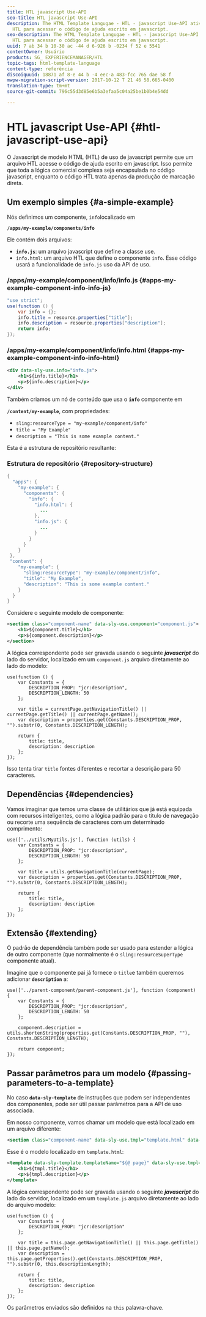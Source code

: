 ```yaml
---
title: HTL javascript Use-API
seo-title: HTL javascript Use-API
description: The HTML Template Langugae - HTL - javascript Use-API ativa um arquivo
  HTL para acessar o código de ajuda escrito em javascript.
seo-description: The HTML Template Langugae - HTL - javascript Use-API ativa um arquivo
  HTL para acessar o código de ajuda escrito em javascript.
uuid: 7 ab 34 b 10-30 ac -44 d 6-926 b -0234 f 52 e 5541
contentOwner: Usuário
products: SG_ EXPERIENCEMANAGER/HTL
topic-tags: html-template-language
content-type: referência
discoiquuid: 18871 af 8-e 44 b -4 eec-a 483-fcc 765 dae 58 f
mwpw-migration-script-version: 2017-10-12 T 21 46 58.665-0400
translation-type: tm+mt
source-git-commit: 796c55d3d85e6b5a3efaa5c04a25be1b0b4e54dd

---
```



# HTL javascript Use-API {#htl-javascript-use-api}

O Javascript de modelo HTML (HTL) de uso de javascript permite que um arquivo HTL acesse o código de ajuda escrito em javascript. Isso permite que toda a lógica comercial complexa seja encapsulada no código javascript, enquanto o código HTL trata apenas da produção de marcação direta.

## Um exemplo simples {#a-simple-example}

Nós definimos um componente, `info`localizado em

**`/apps/my-example/components/info`**

Ele contém dois arquivos:

* **`info.js`**: um arquivo javascript que define a classe use.
* `info.html`: um arquivo HTL que define o componente `info`. Esse código usará a funcionalidade de `info.js` uso da API de uso.

### /apps/my-example/component/info/info.js {#apps-my-example-component-info-info-js}

```java
"use strict";
use(function () {
    var info = {};    
    info.title = resource.properties["title"];
    info.description = resource.properties["description"];    
    return info;
});
```

### /apps/my-example/component/info/info.html {#apps-my-example-component-info-info-html}

```xml
<div data-sly-use.info="info.js">
    <h1>${info.title}</h1>
    <p>${info.description}</p>
</div>
```

Também criamos um nó de conteúdo que usa o **`info`** componente em

**`/content/my-example`**, com propriedades:

* `sling:resourceType = "my-example/component/info"`
* `title = "My Example"`
* `description = "This is some example content."`

Esta é a estrutura de repositório resultante:

### Estrutura de repositório {#repository-structure}

```java
{
  "apps": {
    "my-example": {
      "components": {
        "info": {
          "info.html": {
            ...
          }, 
          "info.js": {
            ...
          }
        }
      }
    }
 },     
 "content": {
    "my-example": {
      "sling:resourceType": "my-example/component/info",
      "title": "My Example",
      "description": "This is some example content."
    }
  }
}
```

Considere o seguinte modelo de componente:

```xml
<section class="component-name" data-sly-use.component="component.js">
    <h1>${component.title}</h1>
    <p>${component.description}</p>
</section>
```

A lógica correspondente pode ser gravada usando o seguinte ***javascript*** do lado do servidor, localizado em um `component.js` arquivo diretamente ao lado do modelo:

```
use(function () {
    var Constants = {
        DESCRIPTION_PROP: "jcr:description",
        DESCRIPTION_LENGTH: 50
    };
 
    var title = currentPage.getNavigationTitle() || currentPage.getTitle() || currentPage.getName();
    var description = properties.get(Constants.DESCRIPTION_PROP, "").substr(0, Constants.DESCRIPTION_LENGTH);
 
    return {
        title: title,
        description: description
    };
});
```

Isso tenta tirar `title` fontes diferentes e recortar a descrição para 50 caracteres.

## Dependências {#dependencies}

Vamos imaginar que temos uma classe de utilitários que já está equipada com recursos inteligentes, como a lógica padrão para o título de navegação ou recorte uma sequência de caracteres com um determinado comprimento:

```
use(['../utils/MyUtils.js'], function (utils) {
    var Constants = {
        DESCRIPTION_PROP: "jcr:description",
        DESCRIPTION_LENGTH: 50
    };
 
    var title = utils.getNavigationTitle(currentPage);
    var description = properties.get(Constants.DESCRIPTION_PROP, "").substr(0, Constants.DESCRIPTION_LENGTH);
 
    return {
        title: title,
        description: description
    };
});
```

## Extensão {#extending}

O padrão de dependência também pode ser usado para estender a lógica de outro componente (que normalmente é o `sling:resourceSuperType` componente atual).

Imagine que o componente pai já fornece o `title`e também queremos adicionar **`description`** a:

```
use(['../parent-component/parent-component.js'], function (component) {
    var Constants = {
        DESCRIPTION_PROP: "jcr:description",
        DESCRIPTION_LENGTH: 50
    };
 
    component.description = utils.shortenString(properties.get(Constants.DESCRIPTION_PROP, ""), Constants.DESCRIPTION_LENGTH);
 
    return component;
});
```

## Passar parâmetros para um modelo {#passing-parameters-to-a-template}

No caso **`data-sly-template`** de instruções que podem ser independentes dos componentes, pode ser útil passar parâmetros para a API de uso associada.

Em nosso componente, vamos chamar um modelo que está localizado em um arquivo diferente:

```xml
<section class="component-name" data-sly-use.tmpl="template.html" data-sly-call="${tmpl.templateName @ page=currentPage}"></section>
```

Esse é o modelo localizado em `template.html`:

```xml
<template data-sly-template.templateName="${@ page}" data-sly-use.tmpl="${'template.js' @ page=page, descriptionLength=50}">
    <h1>${tmpl.title}</h1>
    <p>${tmpl.description}</p>
</template>
```

A lógica correspondente pode ser gravada usando o seguinte ***javascript*** do lado do servidor, localizado em um `template.js` arquivo diretamente ao lado do arquivo modelo:

```
use(function () {
    var Constants = {
        DESCRIPTION_PROP: "jcr:description"
    };
 
    var title = this.page.getNavigationTitle() || this.page.getTitle() || this.page.getName();
    var description = this.page.getProperties().get(Constants.DESCRIPTION_PROP, "").substr(0, this.descriptionLength);
 
    return {
        title: title,
        description: description
    };
});
```

Os parâmetros enviados são definidos na `this` palavra-chave.
